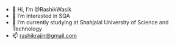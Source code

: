 - 👋 Hi, I’m @RashikWasik
- 👀 I’m interested in SQA
- 🌱 I’m currently studying at Shahjalal University of Science and Technology
- 📫 rashikrajin@gmail.com
<!---
RashikWasik/RashikWasik is a ✨ special ✨ repository because its `README.md` (this file) appears on your GitHub profile.
You can click the Preview link to take a look at your changes.
--->
